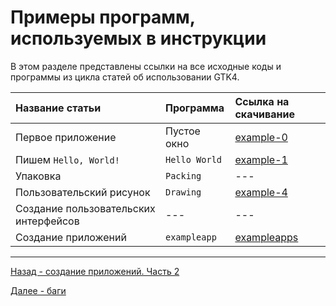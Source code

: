 # Примеры программ, используемых в инструкции

В этом разделе представлены ссылки на все исходные коды и программы из цикла статей об использовании GTK4.

| Название статьи | Программа | Ссылка на скачивание |
|:----------------|:----------|:---------------------|
| Первое приложение | Пустое окно | [example-0](https://github.com/Linuxoid85/LinuxSovet/blob/main/stats/GTK/programms/example-0.c) |
| Пишем `Hello, World!` | `Hello World` | [example-1](https://github.com/Linuxoid85/LinuxSovet/blob/main/stats/GTK/programms/example-1.c) |
| Упаковка | `Packing` | --- |
| Пользовательский рисунок | `Drawing` | [example-4](https://github.com/Linuxoid85/LinuxSovet/blob/main/stats/GTK/programms/example-4.c) |
| Создание пользовательских интерфейсов | --- | --- |
| Создание приложений | `exampleapp` | [exampleapps](https://gitlab.gnome.org/GNOME/gtk/-/tree/master/examples) |

***

[Назад - создание приложений. Часть 2](gtk7.md)

[Далее - баги](bugs.md)
